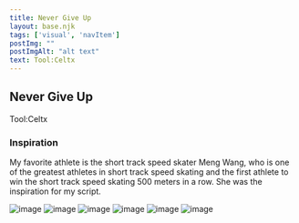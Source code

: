 ```yaml
---
title: Never Give Up
layout: base.njk
tags: ['visual', 'navItem']
postImg: ""
postImgAlt: "alt text"
text: Tool:Celtx 
---
```

  <main>
  <div class="detailpage">   
 <div class="description"> 
    <h2 class="dptitle">Never Give Up</h2>  
   <p class="dpword">Tool:Celtx</p>
  <h3 class="projectdetail">Inspiration</h3>
   <p class="dpword"> My favorite athlete is the short track speed skater Meng Wang, who is one of the greatest athletes in short track speed skating and the first athlete to win the short track speed skating 500 meters in a row. She was the inspiration for my script.
 </p>
 </div>  
   <div class="dpimages-width"> 
   <img src="/images/Page1.jpg"  class="dp" alt="image">
   <img src="/images/Page2.jpg"  class="dp" alt="image">
   <img src="/images/Page3.jpg"  class="dp" alt="image">
   <img src="/images/Page4.jpg"  class="dp" alt="image">
   <img src="/images/Page5.jpg"  class="dp" alt="image">
   <img src="/images/Page6.jpg"  class="dp" alt="image"></div>
    </div>
  </main>